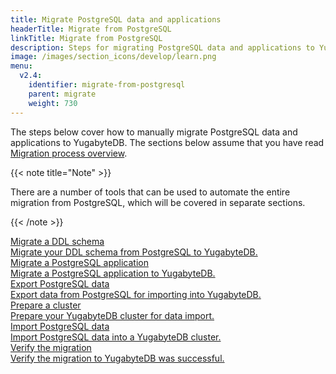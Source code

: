 ```yaml
---
title: Migrate PostgreSQL data and applications
headerTitle: Migrate from PostgreSQL
linkTitle: Migrate from PostgreSQL
description: Steps for migrating PostgreSQL data and applications to YugabyteDB.
image: /images/section_icons/develop/learn.png
menu:
  v2.4:
    identifier: migrate-from-postgresql
    parent: migrate
    weight: 730
---
```


The steps below cover how to manually migrate PostgreSQL data and applications to YugabyteDB. The sections below assume that you have read [Migration process overview](../migration-process-overview). 

{{< note title="Note" >}}

There are a number of tools that can be used to automate the entire migration from PostgreSQL, which will be covered in separate sections.

{{< /note >}}


<div class="row">

  <div class="col-12 col-md-6 col-lg-12 col-xl-6">
    <a class="section-link icon-offset" href="migrate-schema/">
      <div class="head">
        <div class="icon">
          <i class="icon-database-alt2"></i>
        </div>
        <div class="title">Migrate a DDL schema</div>
      </div>
      <div class="body">
        Migrate your DDL schema from PostgreSQL to YugabyteDB.
      </div>
    </a>
  </div>

  <div class="col-12 col-md-6 col-lg-12 col-xl-6">
    <a class="section-link icon-offset" href="migrate-application/">
      <div class="head">
        <div class="icon">
          <i class="icon-database-alt2"></i>
        </div>
        <div class="title">Migrate a PostgreSQL application</div>
      </div>
      <div class="body">
        Migrate a PostgreSQL application to YugabyteDB.
      </div>
    </a>
  </div>

  <div class="col-12 col-md-6 col-lg-12 col-xl-6">
    <a class="section-link icon-offset" href="export-data/">
      <div class="head">
        <div class="icon">
          <i class="icon-database-alt2"></i>
        </div>
        <div class="title">Export PostgreSQL data</div>
      </div>
      <div class="body">
        Export data from PostgreSQL for importing into YugabyteDB.
      </div>
    </a>
  </div>

  <div class="col-12 col-md-6 col-lg-12 col-xl-6">
    <a class="section-link icon-offset" href="prepare-cluster/">
      <div class="head">
        <div class="icon">
          <i class="icon-database-alt2"></i>
        </div>
        <div class="title">Prepare a cluster</div>
      </div>
      <div class="body">
        Prepare your YugabyteDB cluster for data import.
      </div>
    </a>
  </div>

  <div class="col-12 col-md-6 col-lg-12 col-xl-6">
    <a class="section-link icon-offset" href="import-data/">
      <div class="head">
        <div class="icon">
          <i class="icon-database-alt2"></i>
        </div>
        <div class="title">Import PostgreSQL data</div>
      </div>
      <div class="body">
        Import PostgreSQL data into a YugabyteDB cluster.
      </div>
    </a>
  </div>

  <div class="col-12 col-md-6 col-lg-12 col-xl-6">
    <a class="section-link icon-offset" href="verify-migration/">
      <div class="head">
        <div class="icon">
          <i class="icon-database-alt2"></i>
        </div>
        <div class="title">Verify the migration</div>
      </div>
      <div class="body">
        Verify the migration to YugabyteDB was successful.
      </div>
    </a>
  </div>

</div>
